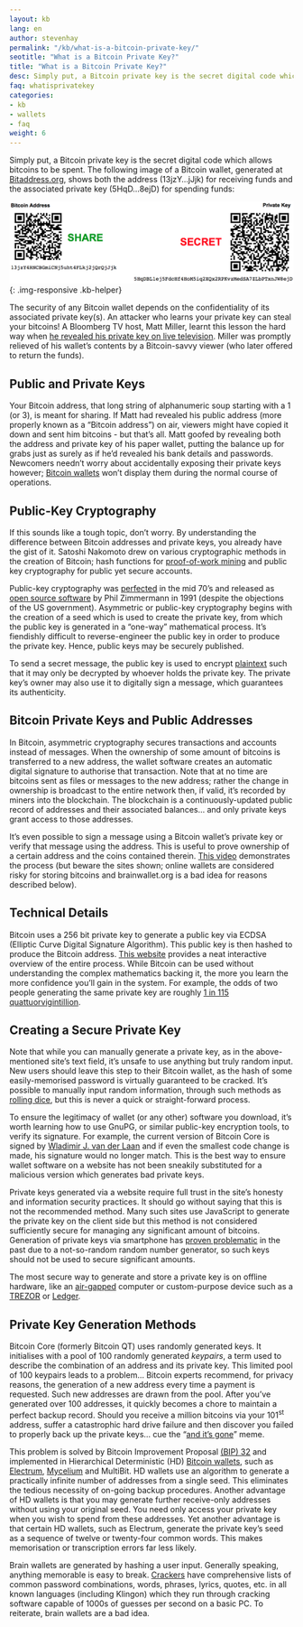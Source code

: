 ```yaml
---
layout: kb
lang: en
author: stevenhay
permalink: "/kb/what-is-a-bitcoin-private-key/"
seotitle: "What is a Bitcoin Private Key?"
title: "What is a Bitcoin Private Key?"
desc: Simply put, a Bitcoin private key is the secret digital code which allows bitcoins to be spent.
faq: whatisprivatekey
categories: 
- kb
- wallets
- faq
weight: 6
---
```

Simply put, a Bitcoin private key is the secret digital code which allows bitcoins to be spent. The following image of a Bitcoin wallet, generated at [Bitaddress.org](https://www.bitaddress.org), shows both the address (13jzY…jJjk) for receiving funds and the associated private key (5HqD…8ejD) for spending funds:

![private key](/img/kb/pk.png){: .img-responsive .kb-helper}

The security of any Bitcoin wallet depends on the confidentiality of its associated private key(s). An attacker who learns your private key can steal your bitcoins! A Bloomberg TV host, Matt Miller, learnt this lesson the hard way when [he revealed his private key on live television](http://www.bloomberg.com/news/videos/b/9a33c478-516f-4fc9-8a11-0e9cb7c5b066). Miller was promptly relieved of his wallet’s contents by a Bitcoin-savvy viewer (who later offered to return the funds).

## Public and Private Keys

Your Bitcoin address, that long string of alphanumeric soup starting with a 1 (or 3), is meant for sharing. If Matt had revealed his public address (more properly known as a “Bitcoin address”) on air, viewers might have copied it down and sent him bitcoins - but that’s all. Matt goofed by revealing both the address and private key of his paper wallet, putting the balance up for grabs just as surely as if he’d revealed his bank details and passwords. Newcomers needn’t worry about accidentally exposing their private keys however; [Bitcoin wallets](https://www.buybitcoinworldwide.com/kb/what-is-a-bitcoin-wallet/) won’t display them during the normal course of operations.

## Public-Key Cryptography

If this sounds like a tough topic, don’t worry. By understanding the difference between Bitcoin addresses and private keys, you already have the gist of it. Satoshi Nakomoto drew on various cryptographic methods in the creation of Bitcoin; hash functions for [proof-of-work mining](https://www.khanacademy.org/economics-finance-domain/core-finance/money-and-banking/bitcoin/v/bitcoin-proof-of-work?_escaped_fragment_=) and public key cryptography for public yet secure accounts.

Public-key cryptography was [perfected](https://www.youtube.com/watch?v=YEBfamv-_do) in the mid 70’s and released as [open source software](https://gnupg.org/) by Phil Zimmermann in 1991 (despite the objections of the US government). Asymmetric or public-key cryptography begins with the creation of a seed which is used to create the private key, from which the public key is generated in a “one-way” mathematical process. It’s fiendishly difficult to reverse-engineer the public key in order to produce the private key. Hence, public keys may be securely published.

To send a secret message, the public key is used to encrypt [plaintext](https://en.wikipedia.org/wiki/Plaintext) such that it may only be decrypted by whoever holds the private key. The private key’s owner may also use it to digitally sign a message, which guarantees its authenticity.

## Bitcoin Private Keys and Public Addresses

In Bitcoin, asymmetric cryptography secures transactions and accounts instead of messages. When the ownership of some amount of bitcoins is transferred to a new address, the wallet software creates an automatic digital signature to authorise that transaction. Note that at no time are bitcoins sent as files or messages to the new address; rather the change in ownership is broadcast to the entire network then, if valid, it’s recorded by miners into the blockchain. The blockchain is a continuously-updated public record of addresses and their associated balances… and only private keys grant access to those addresses.

It’s even possible to sign a message using a Bitcoin wallet’s private key or verify that message using the address. This is useful to prove ownership of a certain address and the coins contained therein. [This video](https://www.youtube.com/watch?v=S88ciN9DsRk) demonstrates the process (but beware the sites shown; online wallets are considered risky for storing bitcoins and brainwallet.org is a bad idea for reasons described below).

## Technical Details

Bitcoin uses a 256 bit private key to generate a public key via ECDSA (Elliptic Curve Digital Signature Algorithm). This public key is then hashed to produce the Bitcoin address. [This website](https://royalforkblog.github.io/2014/08/11/graphical-address-generator/#BuyBitcoinWorldwide.com) provides a neat interactive overview of the entire process. While Bitcoin can be used without understanding the complex mathematics backing it, the more you learn the more confidence you’ll gain in the system. For example, the odds of two people generating the same private key are roughly [1 in 115 quattuorvigintillion](http://learncryptography.com/why-is-2256-secure/).

## Creating a Secure Private Key

Note that while you can manually generate a private key, as in the above-mentioned site’s text field, it’s unsafe to use anything but truly random input. New users should leave this step to their Bitcoin wallet, as the hash of some easily-memorised password is virtually guaranteed to be cracked. It’s possible to manually input random information, through such methods as [rolling dice](http://www.swansontec.com/bitcoin-dice.html), but this is never a quick or straight-forward process.

To ensure the legitimacy of wallet (or any other) software you download, it’s worth learning how to use <a>GnuPG</a>, or similar public-key encryption tools, to verify its signature. For example, the current version of Bitcoin Core is signed by [Wladimir J. van der Laan](https://github.com/laanwj) and if even the smallest code change is made, his signature would no longer match. This is the best way to ensure wallet software on a website has not been sneakily substituted for a malicious version which generates bad private keys.

Private keys generated via a website require full trust in the site’s honesty and information security practices. It should go without saying that this is not the recommended method. Many such sites use JavaScript to generate the private key on the client side but this method is not considered sufficiently secure for managing any significant amount of bitcoins. Generation of private keys via smartphone has [proven problematic](https://grahamcluley.com/2013/08/google-android-bitcoin-flaw/) in the past due to a not-so-random random number generator, so such keys should not be used to secure significant amounts.

The most secure way to generate and store a private key is on offline hardware, like an [air-gapped](https://www.schneier.com/blog/archives/2013/10/air_gaps.html) computer or custom-purpose device such as a [TREZOR](/wallets/trezor/) or [Ledger](/wallets/ledger-nano/).

## Private Key Generation Methods

Bitcoin Core (formerly Bitcoin QT) uses randomly generated keys. It initialises with a pool of 100 randomly generated _keypairs_, a term used to describe the combination of an address and its private key. This limited pool of 100 keypairs leads to a problem… Bitcoin experts recommend, for privacy reasons, the generation of a new address every time a payment is requested. Such new addresses are drawn from the pool. After you’ve generated over 100 addresses, it quickly becomes a chore to maintain a perfect backup record. Should you receive a million bitcoins via your 101<sup>st</sup> address, suffer a catastrophic hard drive failure and then discover you failed to properly back up the private keys… cue the “[and it’s gone](https://www.youtube.com/watch?v=-DT7bX-B1Mg)” meme.

This problem is solved by Bitcoin Improvement Proposal [(BIP) 32](https://github.com/bitcoin/bips/blob/master/bip-0032.mediawiki) and implemented in Hierarchical Deterministic (HD) [Bitcoin wallets](/wallets/), such as [Electrum](/wallets/electrum), [Mycelium](/wallets/mycelium/) and MultiBit. HD wallets use an algorithm to generate a practically infinite number of addresses from a single seed. This eliminates the tedious necessity of on-going backup procedures. Another advantage of HD wallets is that you may generate further receive-only addresses without using your original seed. You need only access your private key when you wish to spend from these addresses. Yet another advantage is that certain HD wallets, such as Electrum, generate the private key’s seed as a sequence of twelve or twenty-four common words. This makes memorisation or transcription errors far less likely.

Brain wallets are generated by hashing a user input. Generally speaking, anything memorable is easy to break. [Crackers](http://arstechnica.com/security/2013/05/how-crackers-make-minced-meat-out-of-your-passwords/) have comprehensive lists of common password combinations, words, phrases, lyrics, quotes, etc. in all known languages (including Klingon) which they run through cracking software capable of 1000s of guesses per second on a basic PC. To reiterate, brain wallets are a bad idea.
